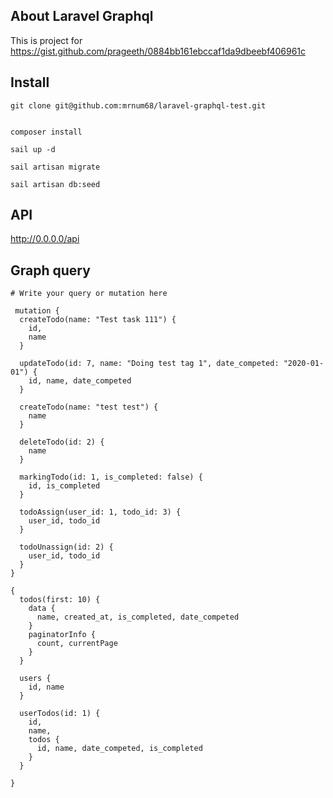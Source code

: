 ## About Laravel Graphql
This is project for https://gist.github.com/prageeth/0884bb161ebccaf1da9dbeebf406961c

## Install
```
git clone git@github.com:mrnum68/laravel-graphql-test.git


composer install 

sail up -d

sail artisan migrate

sail artisan db:seed
```
## API 
http://0.0.0.0/api

## Graph query
```
# Write your query or mutation here

 mutation {
  createTodo(name: "Test task 111") {
    id,
    name
  }
  
  updateTodo(id: 7, name: "Doing test tag 1", date_competed: "2020-01-01") {
    id, name, date_competed
  }
  
  createTodo(name: "test test") {
    name
  }
  
  deleteTodo(id: 2) {
    name
  }
  
  markingTodo(id: 1, is_completed: false) {
    id, is_completed
  }
  
  todoAssign(user_id: 1, todo_id: 3) {
    user_id, todo_id
  }
  
  todoUnassign(id: 2) {
    user_id, todo_id
  }
}

{
  todos(first: 10) {
    data {
      name, created_at, is_completed, date_competed
    }
    paginatorInfo {
      count, currentPage
    }
  }
  
  users {
    id, name
  }
  
  userTodos(id: 1) {
    id,
    name,
    todos {
      id, name, date_competed, is_completed
    }
  }
  
}


```

